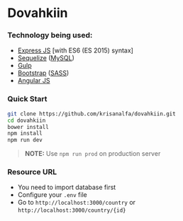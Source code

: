 # Dovahkiin

### Technology being used:

- [Express JS](http://expressjs.com/) [with ES6 (ES 2015) syntax]
- [Sequelize](http://docs.sequelizejs.com/en/latest/) ([MySQL](https://github.com/felixge/node-mysql))
- [Gulp](http://gulpjs.com/)
- [Bootstrap](https://getbootstrap.com/) ([SASS](https://github.com/twbs/bootstrap-sass))
- [Angular JS](https://angularjs.org/)

### Quick Start

```sh
git clone https://github.com/krisanalfa/dovahkiin.git
cd dovahkiin
bower install
npm install
npm run dev
```

> **NOTE:** Use `npm run prod` on production server

### Resource URL

- You need to import database first
- Configure your `.env` file
- Go to `http://localhost:3000/country` or `http://localhost:3000/country/{id}`
